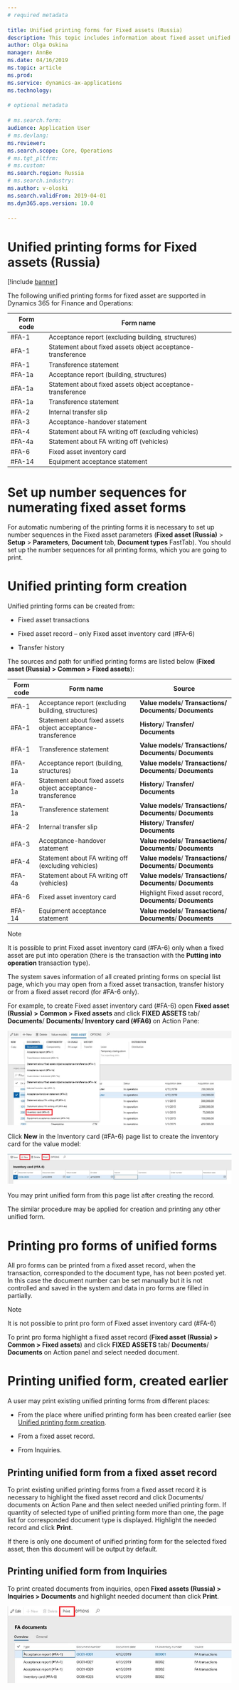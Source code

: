 ```yaml
---
# required metadata

title: Unified printing forms for Fixed assets (Russia)
description: This topic includes information about fixed asset unified printing forms for Microsoft Dynamics 365 for Finance and Operations in Russia.
author: Olga Oskina
manager: AnnBe
ms.date: 04/16/2019
ms.topic: article
ms.prod: 
ms.service: dynamics-ax-applications
ms.technology: 

# optional metadata

# ms.search.form: 
audience: Application User
# ms.devlang: 
ms.reviewer: 
ms.search.scope: Core, Operations
# ms.tgt_pltfrm: 
# ms.custom: 
ms.search.region: Russia
# ms.search.industry: 
ms.author: v-oloski
ms.search.validFrom: 2019-04-01
ms.dyn365.ops.version: 10.0

---
```


# Unified printing forms for Fixed assets (Russia)

[!include [banner](../includes/banner.md)]


The following unified printing forms for fixed asset are supported in Dynamics
365 for Finance and Operations:

| **Form code** | **Form name**                                               |
|---------------|-------------------------------------------------------------|
| \#FA-1        | Acceptance report (excluding building, structures)          |
| \#FA-1        | Statement about fixed assets object acceptance-transference |
| \#FA-1        | Transference statement                                      |
| \#FA-1a       | Acceptance report (building, structures)                    |
| \#FA-1a       | Statement about fixed assets object acceptance-transference |
| \#FA-1a       | Transference statement                                      |
| \#FA-2        | Internal transfer slip                                      |
| \#FA-3        | Acceptance-handover statement                               |
| \#FA-4        | Statement about FA writing off (excluding vehicles)         |
| \#FA-4a       | Statement about FA writing off (vehicles)                   |
| \#FA-6        | Fixed asset inventory card                                  |
| \#FA-14       | Equipment acceptance statement                              |

# Set up number sequences for numerating fixed asset forms

For automatic numbering of the printing forms it is necessary to set up number
sequences in the Fixed asset parameters (**Fixed asset (Russia)** \> **Setup**
\> **Parameters**, **Document** tab, **Document types** FastTab). You should set
up the number sequences for all printing forms, which you are going to print.

# Unified printing form creation


Unified printing forms can be created from:

-   Fixed asset transactions

-   Fixed asset record – only Fixed asset inventory card (#FA-6)
   
-   Transfer history

The sources and path for unified printing forms are listed below (**Fixed asset
(Russia) \> Common \> Fixed assets**):

| **Form code** | **Form name**                                               | **Source**                                                   |
|---------------|-------------------------------------------------------------|--------------------------------------------------------------|
| \#FA-1        | Acceptance report (excluding building, structures)          | **Value models**/ **Transactions/ Documents**/ **Documents** |
| \#FA-1        | Statement about fixed assets object acceptance-transference | **History**/ **Transfer/ Documents**                         |
| \#FA-1        | Transference statement                                      | **Value models**/ **Transactions/ Documents**/ **Documents** |
| \#FA-1a       | Acceptance report (building, structures)                    | **Value models**/ **Transactions/ Documents**/ **Documents** |
| \#FA-1a       | Statement about fixed assets object acceptance-transference | **History**/ **Transfer/ Documents**                         |
| \#FA-1a       | Transference statement                                      | **Value models**/ **Transactions/ Documents**/ **Documents** |
| \#FA-2        | Internal transfer slip                                      | **History**/ **Transfer/ Documents**                         |
| \#FA-3        | Acceptance-handover statement                               | **Value models**/ **Transactions/ Documents**/ **Documents** |
| \#FA-4        | Statement about FA writing off (excluding vehicles)         | **Value models**/ **Transactions/ Documents**/ **Documents** |
| \#FA-4a       | Statement about FA writing off (vehicles)                   | **Value models**/ **Transactions/ Documents**/ **Documents** |
| \#FA-6        | Fixed asset inventory card                                  | Highlight Fixed asset record, **Documents**/ **Documents**   |
| \#FA-14       | Equipment acceptance statement                              | **Value models**/ **Transactions/ Documents**/ **Documents** |

> [!NOTE]  
> It is possible to print Fixed asset inventory card (#FA-6) only when a fixed asset are put into operation (there is the transaction with the **Putting into operation** transaction type).

The system saves information of all created printing forms on special list page,
which you may open from a fixed asset transaction, transfer history or from a
fixed asset record (for \#FA-6 only).

For example, to create Fixed asset inventory card (\#FA-6) open **Fixed asset
(Russia) \> Common \> Fixed assets** and click **FIXED ASSETS** tab/
**Documents**/ **Documents/ Inventory card (\#FA6)** on Action Pane:


  ![Selection of FA inventory card](media/RUS-%20Selection%20of%20FA6-%20inventory%20card.png) 

Click **New** in the Inventory card (\#FA-6) page list to create the inventory
card for the value model:

 ![FA inventory card](media/RUS-FA6%20-%20inventory%20card.png)


You may print unified form from this page list after creating the record.

The similar procedure may be applied for creation and printing any other unified
form.

# Printing pro forms of unified forms 

All pro forms can be printed from a fixed asset record, when the transaction,
corresponded to the document type, has not been posted yet. In this case the
document number can be set manually but it is not controlled and saved in the
system and data in pro forms are filled in partially.

> [!NOTE]
> It is not possible to print pro form of Fixed asset inventory card (#FA-6)

To print pro forma highlight a fixed asset record (**Fixed asset (Russia) \>
Common \> Fixed assets**) and click **FIXED ASSETS** tab/ **Documents**/
**Documents** on Action panel and select needed document.

# Printing unified form, created earlier 

A user may print existing unified printing forms from different places:

-   From the place where unified printing form has been created earlier (see
    [Unified printing form creation](#unified-printing-form-creation).

-   From a fixed asset record.

-   From Inquiries.

## Printing unified form from a fixed asset record

To print existing unified printing forms from a fixed asset record it is
necessary to highlight the fixed asset record and click Documents/ documents on
Action Pane and then select needed unified printing form. If quantity of
selected type of unified printing form more than one, the page list for
corresponded document type is displayed. Highlight the needed record and click
**Print**.

If there is only one document of unified printing form for the selected fixed
asset, then this document will be output by default.

## Printing unified form from Inquiries

To print created documents from inquiries, open **Fixed assets (Russia) \>
Inquiries \> Documents** and highlight needed document than click **Print**.

![Print unified forms from Inquiries](media/RUS-Print%20unified%20forms.png)
